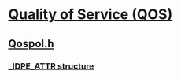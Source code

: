 # [Quality of Service (QOS)](../_qos/index.md)
## [Qospol.h](index.md)
### [_IDPE_ATTR structure](../qospol/ns-qospol-_idpe_attr.md)

